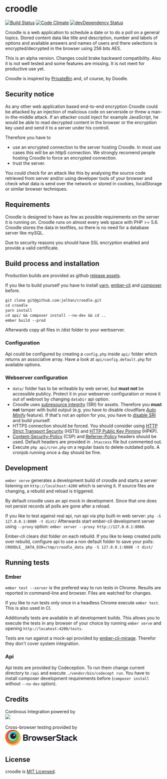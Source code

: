 # croodle

[![Build Status](https://travis-ci.org/jelhan/croodle.svg?branch=master)](https://travis-ci.org/jelhan/croodle)
[![Code Climate](https://codeclimate.com/github/jelhan/croodle/badges/gpa.svg)](https://codeclimate.com/github/jelhan/croodle)
[![devDependency Status](https://david-dm.org/jelhan/croodle/dev-status.svg)](https://david-dm.org/jelhan/croodle?type=dev)

Croodle is a web application to schedule a date or to do a poll on a general topics. Stored content data like title and description, number and labels of options and available answers and names of users and there selections is encrypted/decrypted in the browser using 256 bits AES.

This is an alpha version. Changes could brake backward compatibility. Also it is not well tested and some features are missing. It is not ment for productive use yet.

Croodle is inspired by [PrivateBin](https://github.com/PrivateBin/PrivateBin) and, of course, by Doodle.

## Security notice

As any other web application based end-to-end encryption Croodle could be attacked by an injection of malicious code on serverside or threw a man-in-the-middle attack. If an attacker could inject for example JavaScript, he would be able to read decrypted content in the browser or the encryption key used and send it to a server under his controll.

Therefore you have to

* use an encrypted connection to the server hosting Croodle. In most use cases this will be an httpS connection. We strongly recomend people hosting Croodle to force an encrypted connection.
* trust the server.

You could check for an attack like this by analysing the source code retrieved from server and/or using developer tools of your browser and check what data is send over the network or stored in cookies, localStorage or similar browser techniques.

## Requirements

Croodle is designed to have as few as possible requirements on the server it is running on. Croodle runs on almost every web space with PHP >= 5.6. Croodle stores the data in textfiles, so there is no need for a database server like mySQL.

Due to security reasons you should have SSL encryption enabled and provide a valid certificate.

## Build process and installation

Production builds are provided as github [release assets](https://github.com/jelhan/croodle/releases).

If you like to build yourself you have to install [yarn](https://yarnpkg.com/), [ember-cli](http://www.ember-cli.com/) and [composer](https://getcomposer.org/) before.

```shell
git clone git@github.com:jelhan/croodle.git
cd croodle
yarn install
cd api/ && composer install --no-dev && cd ..
ember build --prod
```

Afterwards copy all files in /dist folder to your werbserver.

### Configuration

Api could be configured by creating a `config.php` inside `api/` folder which returns an associative array.
Have a look at `api/config.default.php` for available options.

### Webserver configuration

* `data/` folder has to be writeable by web server, but **must not** be accessible publicy. Protect it in your webserver configuration or move it out of webroot by changing `dataDir` api option.
* Croodle uses [subresource integrity](https://developer.mozilla.org/en-US/docs/Web/Security/Subresource_Integrity) (SRI) for assets. Therefore you **must not** tamper with build output (e.g. you have to disable cloudflare [*Auto Minify*](https://support.cloudflare.com/hc/en-us/articles/200167996-Does-CloudFlare-have-HTML-JavaScript-and-CSS-compression-features-) feature). If that's not an option for you, you have to [disable SRI](https://github.com/jonathanKingston/ember-cli-sri#options) and build yourself.
* HTTPS connection should be forced. You should consider using [HTTP Strict Transport Security](https://developer.mozilla.org/en-US/docs/Web/Security/HTTP_strict_transport_security) (HSTS) and [HTTP Public Key Pinning](https://developer.mozilla.org/en-US/docs/Web/Security/Public_Key_Pinning) (HPKP).
* [Content-Security-Policy](http://content-security-policy.com/) (CSP) and [Referrer-Policy](https://w3c.github.io/webappsec-referrer-policy/) headers should be used. Default headers are provided in `.htaccess` file but commented out.
* Execute `php api/cron.php` on a regular basis to delete outdated polls. A cronjob running once a day should be fine.

## Development

`ember serve` generates a development build of croodle and starts
a server listening on `http://localhost:4200` which is serving it.
If source files are changing, a rebuild and reload is triggered.

By default croodle uses an api mock in development. Since that one
does not persist records all polls are gone after a reload.

If you like to test against real api, run api via php built-in web
server: `php -S 127.0.0.1:8080 -t dist/`
Afterwards start ember-cli development server using `--proxy` option:
`ember server --proxy http://127.0.0.1:8080`.

Ember-cli clears dist folder on each rebuild. If you like to keep
created polls over rebuild, configure api to use a non default folder
to save your polls:
`CROODLE__DATA_DIR=/tmp/croodle_data php -S 127.0.0.1:8080 -t dist/`

## Running tests

### Ember

`ember test --server` is the prefered way to run tests in Chrome. Results are reported in command-line and browser. Files are watched for changes.

If you like to run tests only once in a headless Chrome execute `ember test`. This is also used in CI.

Additionally tests are available in all development builds. This allows you to execute the tests in any browser of your choice by running `ember serve` and opening `http://locahost:4200/tests`.

Tests are run against a mock-api provided by [ember-cli-mirage](http://www.ember-cli-mirage.com/). Therefor they don't cover system integration.

### Api

Api tests are provided by Codeception. To run them change current
directory to `/api` and execute `./vendor/bin/codecept run`. You have
to install composer development requirements before (`composer install`
without `--no-dev` option).

## Credits

Continous Integration powered by<br>
<a href="https://travis-ci.com/"><img src="https://travis-ci.com/images/logos/TravisCI-Full-Color.png" height="50"></a>

Cross-browser testing provided by<br>
<a href="https://www.browserstack.com"><img src="docs/Browserstack-logo.svg" height="50"></a>

## License

croodle is [MIT Licensed](https://github.com/jelhan/croodle/blob/master/LICENSE).
